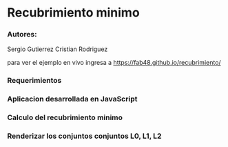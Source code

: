 # Recubrimiento minimo

### Autores:
Sergio Gutierrez
Cristian Rodriguez

para ver el ejemplo en vivo ingresa a https://fab48.github.io/recubrimiento/

### Requerimientos

### Aplicacion desarrollada en JavaScript
### Calculo del recubrimiento minimo
### Renderizar los conjuntos conjuntos L0, L1, L2

